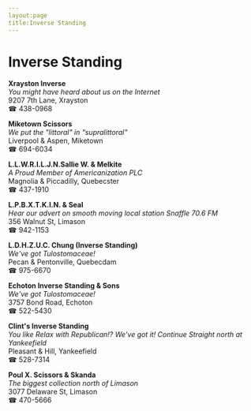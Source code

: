 ```yaml
---
layout:page
title:Inverse Standing
---
```

# Inverse Standing

**Xrayston Inverse**  
_You might have heard about us on the Internet_  
9207 7th Lane, Xrayston  
☎ 438-0968



**Miketown Scissors**  
_We put the "littoral" in "supralittoral"_  
Liverpool & Aspen, Miketown  
☎ 694-6034



**L.L.W.R.I.L.J.N.Sallie W. & Melkite**  
_A Proud Member of Americanization PLC_  
Magnolia & Piccadilly, Quebecster  
☎ 437-1910



**L.P.B.X.T.K.I.N. & Seal**  
_Hear our advert on smooth moving local station Snaffle 70.6 FM_  
356 Walnut St, Limason  
☎ 942-1153



**L.D.H.Z.U.C. Chung (Inverse Standing)**  
_We've got Tulostomaceae!_  
Pecan & Pentonville, Quebecdam  
☎ 975-6670



**Echoton Inverse Standing & Sons**  
_We've got Tulostomaceae!_  
3757 Bond Road, Echoton  
☎ 522-5430



**Clint's Inverse Standing**  
_You like Relax with Republican!? We've got it! 
Continue Straight north at Yankeefield_  
Pleasant & Hill, Yankeefield  
☎ 528-7314



**Poul X. Scissors & Skanda**  
_The biggest collection north of Limason_  
3077 Delaware St, Limason  
☎ 470-5666



